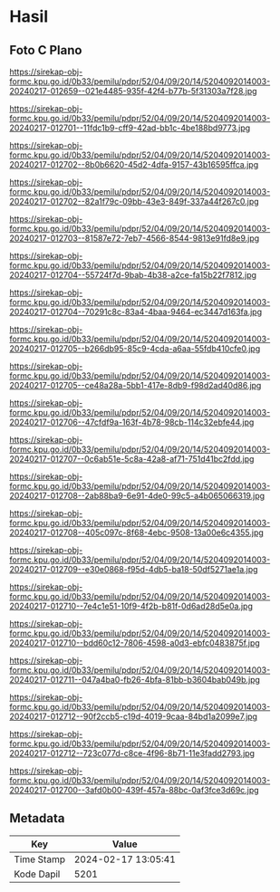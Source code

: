 # Hasil

## Foto C Plano

https://sirekap-obj-formc.kpu.go.id/0b33/pemilu/pdpr/52/04/09/20/14/5204092014003-20240217-012659--021e4485-935f-42f4-b77b-5f31303a7f28.jpg

https://sirekap-obj-formc.kpu.go.id/0b33/pemilu/pdpr/52/04/09/20/14/5204092014003-20240217-012701--11fdc1b9-cff9-42ad-bb1c-4be188bd9773.jpg

https://sirekap-obj-formc.kpu.go.id/0b33/pemilu/pdpr/52/04/09/20/14/5204092014003-20240217-012702--8b0b6620-45d2-4dfa-9157-43b16595ffca.jpg

https://sirekap-obj-formc.kpu.go.id/0b33/pemilu/pdpr/52/04/09/20/14/5204092014003-20240217-012702--82a1f79c-09bb-43e3-849f-337a44f267c0.jpg

https://sirekap-obj-formc.kpu.go.id/0b33/pemilu/pdpr/52/04/09/20/14/5204092014003-20240217-012703--81587e72-7eb7-4566-8544-9813e91fd8e9.jpg

https://sirekap-obj-formc.kpu.go.id/0b33/pemilu/pdpr/52/04/09/20/14/5204092014003-20240217-012704--55724f7d-9bab-4b38-a2ce-fa15b22f7812.jpg

https://sirekap-obj-formc.kpu.go.id/0b33/pemilu/pdpr/52/04/09/20/14/5204092014003-20240217-012704--70291c8c-83a4-4baa-9464-ec3447d163fa.jpg

https://sirekap-obj-formc.kpu.go.id/0b33/pemilu/pdpr/52/04/09/20/14/5204092014003-20240217-012705--b266db95-85c9-4cda-a6aa-55fdb410cfe0.jpg

https://sirekap-obj-formc.kpu.go.id/0b33/pemilu/pdpr/52/04/09/20/14/5204092014003-20240217-012705--ce48a28a-5bb1-417e-8db9-f98d2ad40d86.jpg

https://sirekap-obj-formc.kpu.go.id/0b33/pemilu/pdpr/52/04/09/20/14/5204092014003-20240217-012706--47cfdf9a-163f-4b78-98cb-114c32ebfe44.jpg

https://sirekap-obj-formc.kpu.go.id/0b33/pemilu/pdpr/52/04/09/20/14/5204092014003-20240217-012707--0c6ab51e-5c8a-42a8-af71-751d41bc2fdd.jpg

https://sirekap-obj-formc.kpu.go.id/0b33/pemilu/pdpr/52/04/09/20/14/5204092014003-20240217-012708--2ab88ba9-6e91-4de0-99c5-a4b065066319.jpg

https://sirekap-obj-formc.kpu.go.id/0b33/pemilu/pdpr/52/04/09/20/14/5204092014003-20240217-012708--405c097c-8f68-4ebc-9508-13a00e6c4355.jpg

https://sirekap-obj-formc.kpu.go.id/0b33/pemilu/pdpr/52/04/09/20/14/5204092014003-20240217-012709--e30e0868-f95d-4db5-ba18-50df5271ae1a.jpg

https://sirekap-obj-formc.kpu.go.id/0b33/pemilu/pdpr/52/04/09/20/14/5204092014003-20240217-012710--7e4c1e51-10f9-4f2b-b81f-0d6ad28d5e0a.jpg

https://sirekap-obj-formc.kpu.go.id/0b33/pemilu/pdpr/52/04/09/20/14/5204092014003-20240217-012710--bdd60c12-7806-4598-a0d3-ebfc0483875f.jpg

https://sirekap-obj-formc.kpu.go.id/0b33/pemilu/pdpr/52/04/09/20/14/5204092014003-20240217-012711--047a4ba0-fb26-4bfa-81bb-b3604bab049b.jpg

https://sirekap-obj-formc.kpu.go.id/0b33/pemilu/pdpr/52/04/09/20/14/5204092014003-20240217-012712--90f2ccb5-c19d-4019-9caa-84bd1a2099e7.jpg

https://sirekap-obj-formc.kpu.go.id/0b33/pemilu/pdpr/52/04/09/20/14/5204092014003-20240217-012712--723c077d-c8ce-4f96-8b71-11e3fadd2793.jpg

https://sirekap-obj-formc.kpu.go.id/0b33/pemilu/pdpr/52/04/09/20/14/5204092014003-20240217-012700--3afd0b00-439f-457a-88bc-0af3fce3d69c.jpg


## Metadata

| Key        | Value               |
| ---------- | ------------------- |
| Time Stamp | 2024-02-17 13:05:41 |
| Kode Dapil | 5201                |




